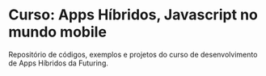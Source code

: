 # Curso: Apps Híbridos, Javascript no mundo mobile

Repositório de códigos, exemplos e projetos do curso de desenvolvimento de Apps Híbridos da Futuring.